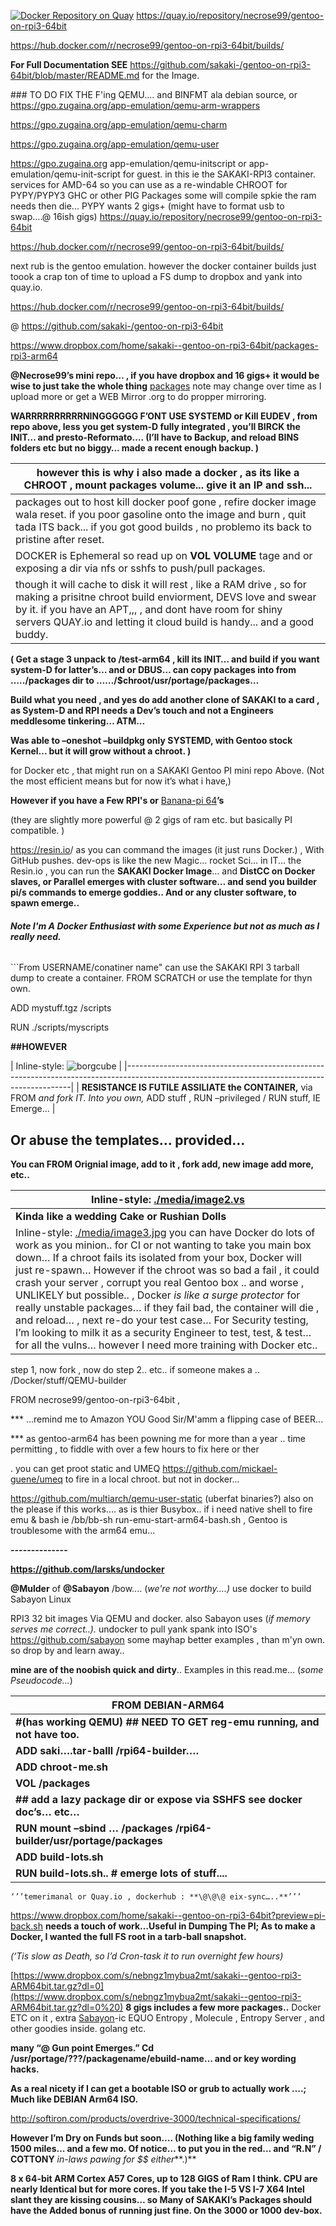 [![Docker Repository on Quay](https://quay.io/repository/necrose99/gentoo-on-rpi3-64bit/status "Docker Repository on Quay")](https://quay.io/repository/necrose99/gentoo-on-rpi3-64bit)
https://quay.io/repository/necrose99/gentoo-on-rpi3-64bit

https://hub.docker.com/r/necrose99/gentoo-on-rpi3-64bit/builds/

**For Full Documentation SEE**
https://github.com/sakaki-/gentoo-on-rpi3-64bit/blob/master/README.md for the
Image.

\#\#\# TO DO FIX THE F'ing QEMU.... and BINFMT ala debian source, or
https://gpo.zugaina.org/app-emulation/qemu-arm-wrappers

https://gpo.zugaina.org/app-emulation/qemu-charm

https://gpo.zugaina.org/app-emulation/qemu-user

https://gpo.zugaina.org app-emulation/qemu-initscript or
app-emulation/qemu-init-script for guest. in this ie the SAKAKI-RPI3 container.
services for AMD-64 so you can use as a re-windable CHROOT for PYPY/PYPY3 GHC or
other PIG Packages some will compile spkie the ram needs then die... PYPY wants
2 gigs+ (might have to format usb to swap....\@ 16ish gigs)
https://quay.io/repository/necrose99/gentoo-on-rpi3-64bit

https://hub.docker.com/r/necrose99/gentoo-on-rpi3-64bit/builds/

next rub is the gentoo emulation. however the docker container builds just toook
a crap ton of time to upload a FS dump to dropbox and yank into quay.io.

https://hub.docker.com/r/necrose99/gentoo-on-rpi3-64bit/builds/

\@ <https://github.com/sakaki-/gentoo-on-rpi3-64bit>

<https://www.dropbox.com/home/sakaki--gentoo-on-rpi3-64bit/packages-rpi3-arm64>

**\@Necrose99’s mini repo… , if you have dropbox and 16 gigs+ it would be wise
to just take the whole thing**
[packages](https://www.dropbox.com/home/sakaki--gentoo-on-rpi3-64bit?preview=Packages.txt)
note may change over time as I upload more or get a WEB Mirror .org to do
propper mirroring.

**WARRRRRRRRRRNINGGGGGG F’ONT USE SYSTEMD or Kill EUDEV , from repo above, less
you get system-D fully integrated , you’ll BIRCK the INIT… and
presto-Reformato…. (I’ll have to Backup, and reload BINS folders etc but no
biggy… made a recent enough backup. )**

| however this is why i also made a docker , as its like a CHROOT , mount packages volume... give it an IP and ssh...                                                                                                                                                       |
|---------------------------------------------------------------------------------------------------------------------------------------------------------------------------------------------------------------------------------------------------------------------------|
| packages out to host kill docker poof gone , refire docker image wala reset. if you poor gasoline onto the image and burn , quit tada ITS back... if you got good builds , no problemo its back to pristine after reset.                                                  |
| DOCKER is Ephemeral so read up on **VOL VOLUME** tage and or exposing a dir via nfs or sshfs to push/pull packages.                                                                                                                                                       |
| though it will cache to disk it will rest , like a RAM drive , so for making a prisitne chroot build enviorment, DEVS love and swear by it. if you have an APT,,, , and dont have room for shiny servers QUAY.io and letting it cloud build is handy... and a good buddy. |

**( Get a stage 3 unpack to /test-arm64 , kill its INIT… and build if you want
system-D for latter’s… and or DBUS… can copy packages into from …../packages dir
to ……/\$chroot/usr/portage/packages…**

**Build what you need , and yes do add another clone of SAKAKI to a card , as
System-D and RPI needs a Dev’s touch and not a Engineers meddlesome tinkering…
ATM…**

**Was able to –oneshot –buildpkg only SYSTEMD, with Gentoo stock Kernel… but it
will grow without a chroot. )**

for Docker etc , that might run on a SAKAKI Gentoo PI mini repo Above. (Not the
most efficient means but for now it’s what i have,)

**However if you have a Few RPI's or** [Banana-pi
64](http://www.banana-pi.org/m64.html)**’s**

(they are slightly more powerful \@ 2 gigs of ram etc. but basically PI
compatible. )

<https://resin.io>/ as you can command the images (it just runs Docker.) , With
GitHub pushes. dev-ops is like the new Magic... rocket Sci… in IT... the
Resin.io , you can run the **SAKAKI Docker Image**… and **DistCC on Docker
slaves, or Parallel emerges with cluster software… and send you builder pi/s
commands to emerge goddies.. And or any cluster software, to spawn emerge..**

###### **Note I'm A Docker Enthusiast with some Experience but not as much as I really need.**

\`\`\`From USERNAME/conatiner name" can use the SAKAKI RPI 3 tarball dump to
create a container. FROM SCRATCH or use the template for thyn own.

ADD mystuff.tgz /scripts

RUN ./scripts/myscripts

**\#\#HOWEVER**

| Inline-style: 
![borgcube](https://vignette3.wikia.nocookie.net/scifi/images/7/76/Borg_cube.jpg/revision/latest?cb=20130523191156)                                                                                                     |
|----------------------------------------------------------------------------------------------------------------------------------------------|
| **RESISTANCE IS FUTILE ASSILIATE the CONTAINER,**  via FROM *and fork IT. Into you own,* ADD stuff , RUN –privileged / RUN stuff, IE Emerge… |

Or abuse the templates… provided…
---------------------------------

**You can FROM Orignial image, add to it , fork add, new image add more, etc..**

| Inline-style: [./media/image2.vs](./media/image2.vs)                                                                                                                                                                                                                                                                                                                                                                                                                                                                                                                                                                                                                                               |
|--------------------------------------------------------------------------------------------------------------------------------------------------------------------------------------------------------------------------------------------------------------------------------------------------------------------------------------------------------------------------------------------------------------------------------------------------------------------------------------------------------------------------------------------------------------------------------------------------------------------------------------------------------------------------------------|
| **Kinda like a wedding Cake or Rushian Dolls**                                                                                                                                                                                                                                                                                                                                                                                                                                                                                                                                                                                                                                       |
| Inline-style: [./media/image3.jpg](./media/image3.jpg) you can have Docker do lots of work as you minion.. for CI or not wanting to take you main box down… If a chroot fails its isolated from your box, Docker will just re-spawn… However if the chroot was so bad a fail , it could crash your server , corrupt you real Gentoo box .. and worse , UNLIKELY but possible.. , Docker *is like a surge protector* for really unstable packages… if they fail bad, the container will die , and reload… , next re-do your test case… For Security testing, I’m looking to milk it as a security Engineer to test, test, & test… for all the vulns… however I need more training with Docker etc.. |

step 1, now fork , now do step 2.. etc.. if someone makes a ..
/Docker/stuff/QEMU-builder

FROM necrose99/gentoo-on-rpi3-64bit ,

\*\*\* ...remind me to Amazon YOU Good Sir/M'amm a flipping case of BEER...

\*\*\* as gentoo-arm64 has been powning me for more than a year .. time
permitting , to fiddle with over a few hours to fix here or ther

. you can get proot static and UMEQ https://github.com/mickael-guene/umeq to
fire in a local chroot. but not in docker...

https://github.com/multiarch/qemu-user-static (uberfat binaries?) also on the
please if this works.... as is thier Busybox.. if i need native shell to fire
emu & bash ie /bb/bb-sh run-emu-start-arm64-bash.sh , Gentoo is troublesome with
the arm64 emu...

**--------------**

**https://github.com/larsks/undocker**

**\@Mulder** of **\@Sabayon** /bow.... (*we're not worthy....)* use docker to
build Sabayon Linux

RPI3 32 bit images Via QEMU and docker. also Sabayon uses (*if memory serves me
correct..).* undocker to pull yank spank into ISO's <https://github.com/sabayon>
some mayhap better examples , than m'yn own. so drop by and learn away..

**mine are of the noobish quick and dirty**.. Examples in this read.me... (*some
Pseudocode…*)

| **FROM DEBIAN-ARM64**                                                        |
|------------------------------------------------------------------------------|
| **\#(has working QEMU) \#\# NEED TO GET reg-emu running, and not have too.** |
| **ADD saki….tar-balll /rpi64-builder….**                                     |
| **ADD chroot-me.sh**                                                         |
| **VOL /packages**                                                            |
| **\#\# add a lazy package dir or expose via SSHFS see docker doc’s… etc…**   |
| **RUN mount –sbind … /packages /rpi64-builder/usr/portage/packages**         |
| **ADD build-lots.sh**                                                        |
| **RUN build-lots.sh.. \# emerge lots of stuff....**                          |

`‘’’temerimanal or Quay.io , dockerhub : **\@\@\@ eix-sync…..**’’’`

<https://www.dropbox.com/home/sakaki--gentoo-on-rpi3-64bit?preview=pi-back.sh>
**needs a touch of work…Useful in Dumping The PI; As to make a Docker, I wanted
the full FS root in a tarb-ball snapshot.**

*(‘Tis slow as Death, so I’d Cron-task it to run overnight few hours)*

[https://www.dropbox.com/s/nebngz1mybua2mt/sakaki--gentoo-rpi3-ARM64bit.tar.gz?dl=0](https://www.dropbox.com/s/nebngz1mybua2mt/sakaki--gentoo-rpi3-ARM64bit.tar.gz?dl=0%20)
**8 gigs includes a few more packages..** Docker ETC on it , extra
[Sabayon](sabayon.org)-ic EQUO Entropy , Molecule , Entropy Server , and other
goodies inside. golang etc.

**many “\@ Gun point Emerges.” Cd /usr/portage/???/packagename/ebuild-name… and
or key wording hacks.**

**As a real nicety if I can get a bootable ISO or grub to actually work ….; Much
like DEBIAN Arm64 ISO.**

<http://softiron.com/products/overdrive-3000/technical-specifications/>

**However I’m Dry on Funds but soon…. (Nothing like a big family weding 1500
miles… and a few mo. Of notice… to put you in the red… and “R.N” / COTTONY**
*in-laws pawing for \$\$ either***.)**

**8 x 64-bit ARM Cortex A57 Cores, up to 128 GIGS of Ram I think. CPU are nearly
Identical but for more cores. If you take the I-5 VS I-7 X64 Intel slant they
are kissing cousins… so Many of SAKAKI’s Packages should have the Added bonus of
running just fine. On the 3000 or 1000 dev-box.**


